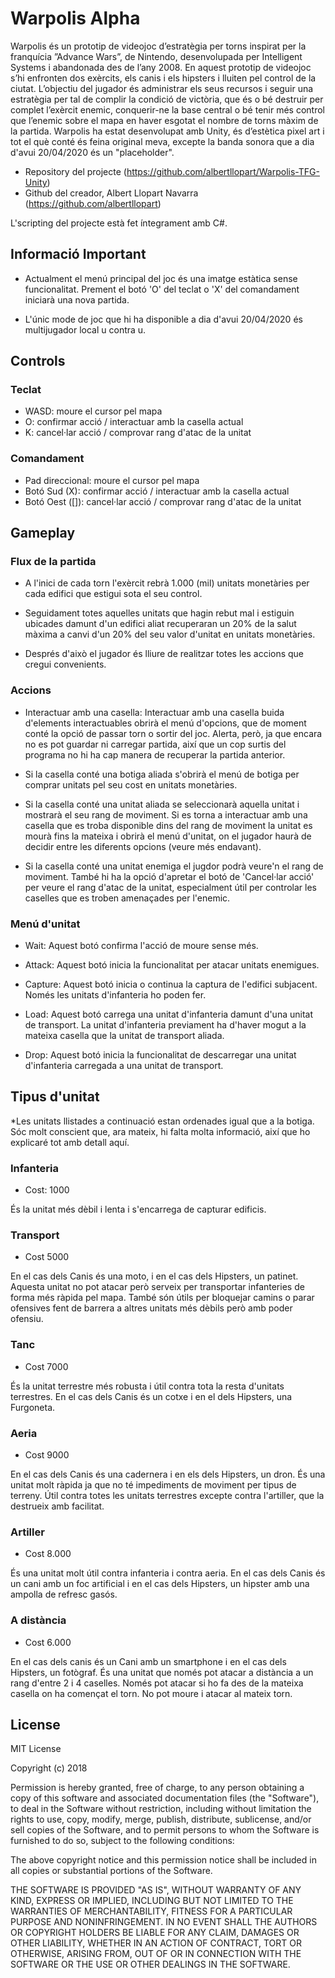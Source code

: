 # Warpolis Alpha

Warpolis és un prototip de videojoc d’estratègia per torns inspirat per la franquícia ”Advance
Wars”, de Nintendo, desenvolupada per Intelligent Systems i abandonada
des de l’any 2008.
En aquest prototip de videojoc s’hi enfronten dos exèrcits, els canis i els hipsters
i lluiten pel control de la ciutat. L’objectiu del jugador és administrar els
seus recursos i seguir una estratègia per tal de complir la condició de victòria, que
és o bé destruir per complet l’exèrcit enemic, conquerir-ne la base central o bé
tenir més control que l’enemic sobre el mapa en haver esgotat el nombre de torns
màxim de la partida.
Warpolis ha estat desenvolupat amb Unity, és d’estètica pixel art i tot el què
conté és feina original meva, excepte la banda sonora que a dia d'avui 20/04/2020 és un "placeholder".

- Repository del projecte (https://github.com/albertllopart/Warpolis-TFG-Unity)
- Github del creador, Albert Llopart Navarra (https://github.com/albertllopart)

L'scripting del projecte està fet íntegrament amb C#.

## Informació Important

- Actualment el menú principal del joc és una imatge estàtica sense funcionalitat. Prement el botó 'O' del teclat o 'X' del comandament iniciarà una nova partida.

- L'únic mode de joc que hi ha disponible a dia d'avui 20/04/2020 és multijugador local u contra u.

## Controls

### Teclat

- WASD: moure el cursor pel mapa
- O: confirmar acció / interactuar amb la casella actual
- K: cancel·lar acció / comprovar rang d'atac de la unitat

### Comandament

- Pad direccional: moure el cursor pel mapa
- Botó Sud (X): confirmar acció / interactuar amb la casella actual
- Botó Oest ([]): cancel·lar acció / comprovar rang d'atac de la unitat

## Gameplay

### Flux de la partida

- A l'inici de cada torn l'exèrcit rebrà 1.000 (mil) unitats monetàries per cada edifici que estigui sota el seu control.

- Seguidament totes aquelles unitats que hagin rebut mal i estiguin ubicades damunt d'un edifici aliat recuperaran un 20% de la salut màxima a canvi d'un 20% del seu valor d'unitat en unitats monetàries.

- Després d'això el jugador és lliure de realitzar totes les accions que cregui convenients.

### Accions

- Interactuar amb una casella: Interactuar amb una casella buida d'elements interactuables obrirà el menú d'opcions, que de moment conté la opció de passar torn o sortir del joc. Alerta, però, ja que encara no es pot guardar ni carregar partida, així que un cop surtis del programa no hi ha cap manera de recuperar la partida anterior.

- Si la casella conté una botiga aliada s'obrirà el menú de botiga per comprar unitats pel seu cost en unitats monetàries.

- Si la casella conté una unitat aliada se seleccionarà aquella unitat i mostrarà el seu rang de moviment. Si es torna a interactuar amb una casella que es troba disponible dins del rang de moviment la unitat es mourà fins la mateixa i obrirà el menú d'unitat, on el jugador haurà de decidir entre les diferents opcions (veure més endavant).

- Si la casella conté una unitat enemiga el jugdor podrà veure'n el rang de moviment. També hi ha la opció d'apretar el botó de 'Cancel·lar acció' per veure el rang d'atac de la unitat, especialment útil per controlar les caselles que es troben amenaçades per l'enemic.

### Menú d'unitat

- Wait: Aquest botó confirma l'acció de moure sense més.

- Attack: Aquest botó inicia la funcionalitat per atacar unitats enemigues.

- Capture: Aquest botó inicia o continua la captura de l'edifici subjacent. Només les unitats d'infanteria ho poden fer.

- Load: Aquest botó carrega una unitat d'infanteria damunt d'una unitat de transport. La unitat d'infanteria previament ha d'haver mogut a la mateixa casella que la unitat de transport aliada.

- Drop: Aquest botó inicia la funcionalitat de descarregar una unitat d'infanteria carregada a una unitat de transport.

## Tipus d'unitat

*Les unitats llistades a continuació estan ordenades igual que a la botiga. Sóc molt conscient que, ara mateix, hi falta molta informació, així que ho explicaré tot amb detall aquí.

### Infanteria

- Cost: 1000

És la unitat més dèbil i lenta i s'encarrega de capturar edificis.

### Transport

- Cost 5000

En el cas dels Canis és una moto, i en el cas dels Hipsters, un patinet. Aquesta unitat no pot atacar però serveix per transportar infanteries de forma més ràpida pel mapa. També són útils per bloquejar camins o parar ofensives fent de barrera a altres unitats més dèbils però amb poder ofensiu.

### Tanc

- Cost 7000

És la unitat terrestre més robusta i útil contra tota la resta d'unitats terrestres. En el cas dels Canis és un cotxe i en el dels Hipsters, una Furgoneta.

### Aeria

- Cost 9000

En el cas dels Canis és una cadernera i en els dels Hipsters, un dron. És una unitat molt ràpida ja que no té impediments de moviment per tipus de terreny. Útil contra totes les unitats terrestres excepte contra l'artiller, que la destrueix amb facilitat.

### Artiller

- Cost 8.000

És una unitat molt útil contra infanteria i contra aeria. En el cas dels Canis és un cani amb un foc artificial i en el cas dels Hipsters, un hipster amb una ampolla de refresc gasós.

### A distància

- Cost 6.000

En el cas dels canis és un Cani amb un smartphone i en el cas dels Hipsters, un fotògraf. És una unitat que només pot atacar a distància a un rang d'entre 2 i 4 caselles. Només pot atacar si ho fa des de la mateixa casella on ha començat el torn. No pot moure i atacar al mateix torn.

## License

MIT License

Copyright (c) 2018 

Permission is hereby granted, free of charge, to any person obtaining a copy
of this software and associated documentation files (the "Software"), to deal
in the Software without restriction, including without limitation the rights
to use, copy, modify, merge, publish, distribute, sublicense, and/or sell
copies of the Software, and to permit persons to whom the Software is
furnished to do so, subject to the following conditions:

The above copyright notice and this permission notice shall be included in all
copies or substantial portions of the Software.

THE SOFTWARE IS PROVIDED "AS IS", WITHOUT WARRANTY OF ANY KIND, EXPRESS OR
IMPLIED, INCLUDING BUT NOT LIMITED TO THE WARRANTIES OF MERCHANTABILITY,
FITNESS FOR A PARTICULAR PURPOSE AND NONINFRINGEMENT. IN NO EVENT SHALL THE
AUTHORS OR COPYRIGHT HOLDERS BE LIABLE FOR ANY CLAIM, DAMAGES OR OTHER
LIABILITY, WHETHER IN AN ACTION OF CONTRACT, TORT OR OTHERWISE, ARISING FROM,
OUT OF OR IN CONNECTION WITH THE SOFTWARE OR THE USE OR OTHER DEALINGS IN THE
SOFTWARE.
